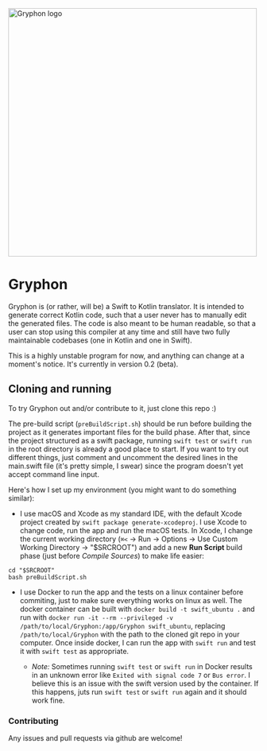 <div id="logo" style="width: 500pt; overflow: auto"><img src="https://github.com/vinivendra/Gryphon/raw/master/Gryphon%20Logo.png" alt="Gryphon logo" width="500"></div>

# Gryphon


Gryphon is (or rather, will be) a Swift to Kotlin translator. It is intended to generate correct Kotlin code, such that a user never has to manually edit the generated files. The code is also meant to be human readable, so that a user can stop using this compiler at any time and still have two fully maintainable codebases (one in Kotlin and one in Swift).

This is a highly unstable program for now, and anything can change at a moment's notice. It's currently in version 0.2 (beta).

## Cloning and running

To try Gryphon out and/or contribute to it, just clone this repo :)

The pre-build script (`preBuildScript.sh`) should be run before building the project as it generates important files for the build phase. After that, since the project structured as a swift package, running `swift test` or `swift run` in the root directory is already a good place to start. If you want to try out different things, just comment and uncomment the desired lines in the main.swift file (it's pretty simple, I swear) since the program doesn't yet accept command line input.

Here's how I set up my environment (you might want to do something similar):

- I use macOS and Xcode as my standard IDE, with the default Xcode project created by `swift package generate-xcodeproj`. I use Xcode to change code, run the app and run the macOS tests.  In Xcode, I change the current working directory (`⌘<` → Run → Options → Use Custom Working Directory → "$SRCROOT") and add a new **Run Script** build phase (just before *Compile Sources*) to make life easier:

````
cd "$SRCROOT"
bash preBuildScript.sh
````

- I use Docker to run the app and the tests on a linux container before commiting, just to make sure everything works on linux as well. The docker container can be built with `docker build -t swift_ubuntu .` and run with `docker run -it --rm --privileged -v /path/to/local/Gryphon:/app/Gryphon swift_ubuntu`, replacing `/path/to/local/Gryphon` with the path to the cloned git repo in your computer. Once inside docker, I can run the app with `swift run` and test it with `swift test` as appropriate.

	- *Note:* Sometimes running `swift test` or `swift run` in Docker results in an unknown error like `Exited with signal code 7` or `Bus error`. I believe this is an issue with the swift version used by the container. If this happens, juts run `swift test` or `swift run` again and it should work fine.

### Contributing

Any issues and pull requests via github are welcome!